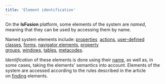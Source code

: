 ```yaml
---
title: 'Element identification'
---
```


On the **lsFusion** platform, some elements of the system are *named*, meaning that they can be used by accessing them by name.

Named system elements include: [properties](Properties.md)  [actions](Actions.md), [user-defined classes](User_classes.md), [forms](Forms.md), [navigator elements](Navigator.md), [property groups](Groups_of_properties_and_actions.md), [windows](Navigator_design.md), [tables](Tables.md), [metacodes](Metaprogramming.md#metacode).

*Identification* of these elements is done using their [name](Naming.md), as well as, in some cases, taking the elements' semantics into account. Elements of the system are accessed according to the rules described in the article on [finding](Search.md) elements.
